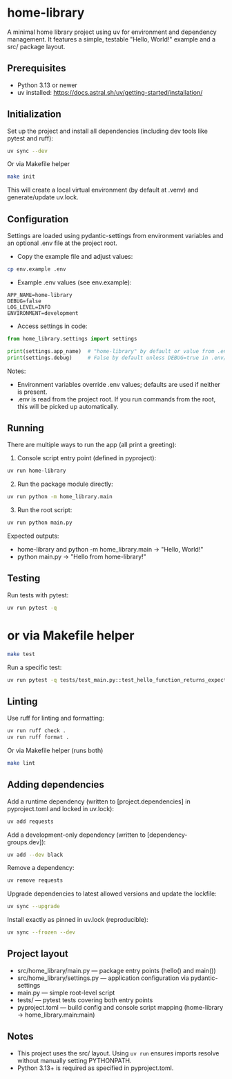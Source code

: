 # home-library

A minimal home library project using uv for environment and dependency management. It features a simple, testable "Hello, World!" example and a src/ package layout.

## Prerequisites
- Python 3.13 or newer
- uv installed: https://docs.astral.sh/uv/getting-started/installation/

## Initialization
Set up the project and install all dependencies (including dev tools like pytest and ruff):

```bash
uv sync --dev
```
Or via Makefile helper
```bash
make init
```

This will create a local virtual environment (by default at .venv) and generate/update uv.lock.

## Configuration
Settings are loaded using pydantic-settings from environment variables and an optional .env file at the project root.

- Copy the example file and adjust values:
```bash
cp env.example .env
```

- Example .env values (see env.example):
```
APP_NAME=home-library
DEBUG=false
LOG_LEVEL=INFO
ENVIRONMENT=development
```

- Access settings in code:
```python
from home_library.settings import settings

print(settings.app_name)  # "home-library" by default or value from .env
print(settings.debug)     # False by default unless DEBUG=true in .env/env
```

Notes:
- Environment variables override .env values; defaults are used if neither is present.
- .env is read from the project root. If you run commands from the root, this will be picked up automatically.

## Running
There are multiple ways to run the app (all print a greeting):

1) Console script entry point (defined in pyproject):
```bash
uv run home-library
```

2) Run the package module directly:
```bash
uv run python -m home_library.main
```

3) Run the root script:
```bash
uv run python main.py
```

Expected outputs:
- home-library and python -m home_library.main -> "Hello, World!"
- python main.py -> "Hello from home-library!"

## Testing
Run tests with pytest:
```bash
uv run pytest -q
```

# or via Makefile helper
```bash
make test
```

Run a specific test:
```bash
uv run pytest -q tests/test_main.py::test_hello_function_returns_expected_string
```

## Linting
Use ruff for linting and formatting:
```bash
uv run ruff check .
uv run ruff format .
```

Or via Makefile helper (runs both)
```bash
make lint
```

## Adding dependencies
Add a runtime dependency (written to [project.dependencies] in pyproject.toml and locked in uv.lock):
```bash
uv add requests
```

Add a development-only dependency (written to [dependency-groups.dev]):
```bash
uv add --dev black
```

Remove a dependency:
```bash
uv remove requests
```

Upgrade dependencies to latest allowed versions and update the lockfile:
```bash
uv sync --upgrade
```

Install exactly as pinned in uv.lock (reproducible):
```bash
uv sync --frozen --dev
```

## Project layout
- src/home_library/main.py — package entry points (hello() and main())
- src/home_library/settings.py — application configuration via pydantic-settings
- main.py — simple root-level script
- tests/ — pytest tests covering both entry points
- pyproject.toml — build config and console script mapping (home-library -> home_library.main:main)

## Notes
- This project uses the src/ layout. Using `uv run` ensures imports resolve without manually setting PYTHONPATH.
- Python 3.13+ is required as specified in pyproject.toml.


